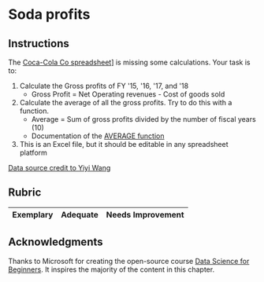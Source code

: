 # Soda profits

## Instructions

The <a href="../../coca-cola-co.xlsx">Coca-Cola Co spreadsheet]</a> is missing some calculations. Your task is to:

1. Calculate the Gross profits of FY '15, '16, '17, and '18
    - Gross Profit = Net Operating revenues - Cost of goods sold
2. Calculate the average of all the gross profits. Try to do this with a function.
    - Average = Sum of gross profits divided by the number of fiscal years (10)
    - Documentation of the [AVERAGE function](https://support.microsoft.com/en-us/office/average-function-047bac88-d466-426c-a32b-8f33eb960cf6)
3. This is an Excel file, but it should be editable in any spreadsheet platform

[Data source credit to Yiyi Wang](https://www.kaggle.com/yiyiwang0826/cocacola-excel)

## Rubric

Exemplary | Adequate | Needs Improvement
--- | --- | -- |

## Acknowledgments

Thanks to Microsoft for creating the open-source course [Data Science for Beginners](https://github.com/microsoft/Data-Science-For-Beginners). It inspires the majority of the content in this chapter.
